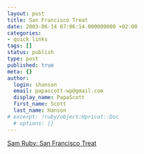 ```yaml
---
layout: post
title: San Francisco Treat
date: 2003-06-14 07:06:14.000000000 +02:00
categories:
- quick links
tags: []
status: publish
type: post
published: true
meta: {}
author:
  login: shanson
  email: papascott-wp@gmail.com
  display_name: PapaScott
  first_name: Scott
  last_name: Hanson
# excerpt: !ruby/object:Hpricot::Doc
  # options: {}
---
```

<p><a title="I slept well that night" href="http://www.intertwingly.net/blog/1461.html">Sam Ruby: San Francisco Treat</a></p>
